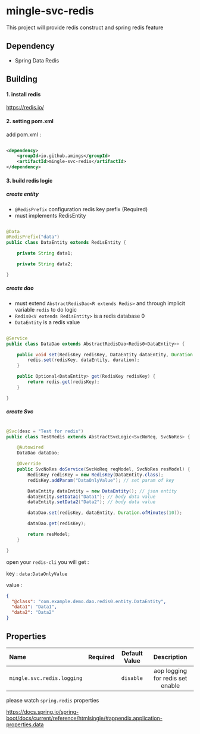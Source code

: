 # mingle-svc-redis

This project will provide redis construct and spring redis feature

## Dependency

* Spring Data Redis

## Building

#### 1. install redis

https://redis.io/

#### 2. setting pom.xml

add pom.xml :

```xml

<dependency>
    <groupId>io.github.amings</groupId>
    <artifactId>mingle-svc-redis</artifactId>
</dependency>
```

#### 3. build redis logic

##### create entity

- `@RedisPrefix` configuration redis key prefix (Required)
- must implements RedisEntity

```java

@Data
@RedisPrefix("data")
public class DataEntity extends RedisEntity {

    private String data1;

    private String data2;

}
```

##### create dao

- must extend `AbstractRedisDao<R extends Redis>` and through implicit variable `redis` to do logic
- `Redis0<V extends RedisEntity>` is a redis database 0
- `DataEntity` is a redis value

```java

@Service
public class DataDao extends AbstractRedisDao<Redis0<DataEntity>> {

    public void set(RedisKey redisKey, DataEntity dataEntity, Duration duration) {
        redis.set(redisKey, dataEntity, duration);
    }

    public Optional<DataEntity> get(RedisKey redisKey) {
        return redis.get(redisKey);
    }

}
```

##### create Svc

```java

@Svc(desc = "Test for redis")
public class TestRedis extends AbstractSvcLogic<SvcNoReq, SvcNoRes> {

    @Autowired
    DataDao dataDao;

    @Override
    public SvcNoRes doService(SvcNoReq reqModel, SvcNoRes resModel) {
        RedisKey redisKey = new RedisKey(DataEntity.class);
        redisKey.addParam("DataOnlyValue"); // set param of key

        DataEntity dataEntity = new DataEntity(); // json entity
        dataEntity.setData1("Data1"); // body data value
        dataEntity.setData2("Data2"); // body data value

        dataDao.set(redisKey, dataEntity, Duration.ofMinutes(10));

        dataDao.get(redisKey);

        return resModel;
    }

}
```

open your `redis-cli` you will get :

key : `data:DataOnlyValue`

value :

```json
{
  "@class": "com.example.demo.dao.redis0.entity.DataEntity",
  "data1": "Data1",
  "data2": "Data2"
}
```

## Properties

| Name                       | Required | Default Value |           Description            |
|:---------------------------|:--------:|:-------------:|:--------------------------------:|
| `mingle.svc.redis.logging` |          |   `disable`   | aop logging for redis set enable |

please watch `spring.redis` properties

https://docs.spring.io/spring-boot/docs/current/reference/htmlsingle/#appendix.application-properties.data
